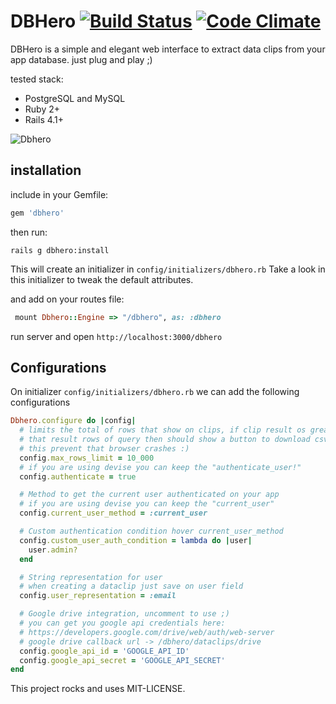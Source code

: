 # DBHero [![Build Status](https://travis-ci.org/catarse/dbhero.svg?branch=master)](https://travis-ci.org/catarse/dbhero) [![Code Climate](https://codeclimate.com/github/catarse/dbhero/badges/gpa.svg)](https://codeclimate.com/github/catarse/dbhero) 

DBHero is a simple and elegant web interface to extract data clips from your app database. just plug and play ;)

tested stack:
- PostgreSQL and MySQL
- Ruby 2+
- Rails 4.1+

![Dbhero](http://i.imgur.com/k6pMWJ2.gif)


## installation


include in your Gemfile: 

```ruby
gem 'dbhero'
```

then run:

	rails g dbhero:install

This will create an initializer in ```config/initializers/dbhero.rb```
Take a look in this initializer to tweak the default attributes.

and add on your routes file:
```ruby
 mount Dbhero::Engine => "/dbhero", as: :dbhero
```
run server and open ```http://localhost:3000/dbhero``` 


## Configurations

On initializer ```config/initializers/dbhero.rb``` we can add the following configurations

```ruby
Dbhero.configure do |config|
  # limits the total of rows that show on clips, if clip result os greather
  # that result rows of query then should show a button to download csv
  # this prevent that browser crashes :)
  config.max_rows_limit = 10_000
  # if you are using devise you can keep the "authenticate_user!"
  config.authenticate = true

  # Method to get the current user authenticated on your app
  # if you are using devise you can keep the "current_user"
  config.current_user_method = :current_user

  # Custom authentication condition hover current_user_method
  config.custom_user_auth_condition = lambda do |user|
    user.admin?
  end

  # String representation for user
  # when creating a dataclip just save on user field
  config.user_representation = :email

  # Google drive integration, uncomment to use ;)
  # you can get you google api credentials here:
  # https://developers.google.com/drive/web/auth/web-server
  # google drive callback url -> /dbhero/dataclips/drive
  config.google_api_id = 'GOOGLE_API_ID'
  config.google_api_secret = 'GOOGLE_API_SECRET'
end

```


This project rocks and uses MIT-LICENSE.
